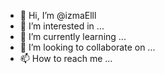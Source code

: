- 👋 Hi, I’m @izmaElll
- 👀 I’m interested in ...
- 🌱 I’m currently learning ...
- 💞️ I’m looking to collaborate on ...
- 📫 How to reach me ...

<!---
izmaElll/izmaElll is a ✨ special ✨ repository because its `README.md` (this file) appears on your GitHub profile.
You can click the Preview link to take a look at your changes.
--->
